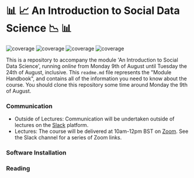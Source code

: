 #  :bar_chart: :chart_with_upwards_trend: An Introduction to Social Data Science :chart_with_downwards_trend: :bar_chart:	


 ![coverage](https://img.shields.io/badge/Purpose-Teaching-blue)
![coverage](https://img.shields.io/badge/Language-Python%203.8-green)
![coverage](https://img.shields.io/badge/License-MIT-red)
![coverage](https://img.shields.io/badge/Build-passing-yellow)

This is a repository to accompany the module 'An Introduction to Social Data Science', running _online_ from Monday 9th of August until Tuesday the 24th of August, inclusive. This `readme.md` file represents the "Module Handbook", and contains all of the information you need to know about the course. You should clone this repository some time around Monday the 9th of August.


### Communication

* Outside of Lectures: Communication will be undertaken outside of lectures on the [Slack](https://slack.com/) platform. 
* Lectures: The course will be delivered at 10am-12pm BST on [Zoom](https://zoom.us/). See the Slack channel for a series of Zoom links.

### Software Installation

### Reading